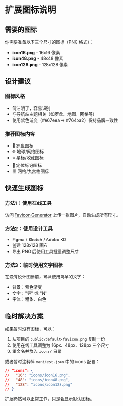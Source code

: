 # 扩展图标说明

## 需要的图标

你需要准备以下三个尺寸的图标（PNG 格式）：

- **icon16.png** - 16x16 像素
- **icon48.png** - 48x48 像素  
- **icon128.png** - 128x128 像素

## 设计建议

### 图标风格
- 简洁明了，容易识别
- 与导航站主题相关（如罗盘、地图、网格等）
- 使用紫色渐变（#667eea → #764ba2）保持品牌一致性

### 推荐图标内容
- 🧭 罗盘图标
- 🌐 地球/网络图标
- ⭐ 星标/收藏图标
- 📍 定位标记图标
- ▦ 网格/九宫格图标

## 快速生成图标

### 方法1：使用在线工具
访问 [Favicon Generator](https://realfavicongenerator.net/) 上传一张图片，自动生成所有尺寸。

### 方法2：使用设计工具
- Figma / Sketch / Adobe XD
- 创建 128x128 画布
- 导出 PNG 后使用工具批量调整尺寸

### 方法3：临时使用文字图标
在没有设计图标前，可以使用简单的文字：
- 背景：紫色渐变
- 文字："导" 或 "N"
- 字体：粗体、白色

## 临时解决方案

如果暂时没有图标，可以：
1. 从项目的 `public/default-favicon.png` 复制一份
2. 使用在线工具调整为 16px、48px、128px 三个尺寸
3. 重命名并放入 `icons/` 目录

或者暂时注释掉 `manifest.json` 中的 icons 配置：
```json
// "icons": {
//   "16": "icons/icon16.png",
//   "48": "icons/icon48.png",
//   "128": "icons/icon128.png"
// }
```

扩展仍然可以正常工作，只是会显示默认图标。

